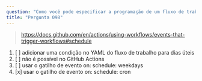 ```yaml
---
question: "Como você pode especificar a programação de um fluxo de trabalho do GitHub Actions para ser executado apenas em dias úteis?"
title: "Pergunta 098"
---
```


> https://docs.github.com/en/actions/using-workflows/events-that-trigger-workflows#schedule
1. [ ] adicionar uma condição no YAML do fluxo de trabalho para dias úteis
1. [ ] não é possível no GitHub Actions
1. [ ] usar o gatilho de evento on: schedule: weekdays
1. [x] usar o gatilho de evento on: schedule: cron

